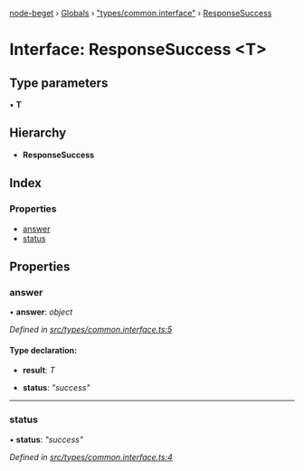 [node-beget](../README.md) › [Globals](../globals.md) › ["types/common.interface"](../modules/_types_common_interface_.md) › [ResponseSuccess](_types_common_interface_.responsesuccess.md)

# Interface: ResponseSuccess <**T**>

## Type parameters

▪ **T**

## Hierarchy

* **ResponseSuccess**

## Index

### Properties

* [answer](_types_common_interface_.responsesuccess.md#answer)
* [status](_types_common_interface_.responsesuccess.md#status)

## Properties

###  answer

• **answer**: *object*

*Defined in [src/types/common.interface.ts:5](https://github.com/olehcambel/node-beget/blob/2b6a521/src/types/common.interface.ts#L5)*

#### Type declaration:

* **result**: *T*

* **status**: *"success"*

___

###  status

• **status**: *"success"*

*Defined in [src/types/common.interface.ts:4](https://github.com/olehcambel/node-beget/blob/2b6a521/src/types/common.interface.ts#L4)*
